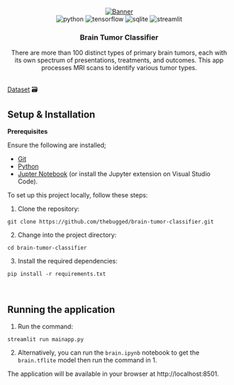 <div align="center">
  <br />
    <a href="">
      <img src="https://github.com/thebugged/brain-tumor-classifier/assets/74977495/66062708-2ed4-4a79-b17a-7db89bf697a7" alt="Banner">
    </a>
  <br />

  <div>
    <img src="https://img.shields.io/badge/-Python-black?style=for-the-badge&logoColor=white&logo=python&color=3776AB" alt="python" />
   <img src="https://img.shields.io/badge/-TensorFlow-black?style=for-the-badge&logoColor=white&logo=tensorflow&color=FF6F00" alt="tensorflow" />
   <img src="https://img.shields.io/badge/-SQLite-black?style=for-the-badge&logoColor=white&logo=sqlite&color=003B57" alt="sqlite" />
   <img src="https://img.shields.io/badge/-Streamlit-black?style=for-the-badge&logoColor=white&logo=streamlit&color=FF4B4B" alt="streamlit" />

</div>


  <h3 align="center">Brain Tumor Classifier</h3>

   <div align="center">
There are more than 100 distinct types of primary brain tumors, each with its own spectrum of presentations, treatments, and outcomes. This app processes MRI scans to identify various tumor types.
    </div>
</div>
<br/>

 [Dataset](https://www.kaggle.com/datasets/masoudnickparvar/brain-tumor-mri-dataset) 🗃️


## Setup & Installation
**Prerequisites**

Ensure the following are installed;
- [Git](https://git-scm.com/)
- [Python](https://www.python.org/downloads/)
- [Jupter Notebook](https://jupyter.org/install) (or install the Jupyter extension on Visual Studio Code).

To set up this project locally, follow these steps:

1. Clone the repository:
```shell
git clone https://github.com/thebugged/brain-tumor-classifier.git
```

2. Change into the project directory: 
```shell
cd brain-tumor-classifier
```

3. Install the required dependencies: 
```shell
pip install -r requirements.txt
```
<br/>

## Running the application
1. Run the command: 
```shell
streamlit run mainapp.py
```
2. Alternatively, you can run the `brain.ipynb` notebook to get the `brain.tflite` model then run the command in 1.

The application will be available in your browser at http://localhost:8501.


